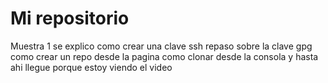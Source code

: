 # Mi repositorio
Muestra 1
se explico como crear una clave ssh
repaso sobre la clave gpg
como crear un repo desde la pagina
como clonar desde la consola
y hasta ahi llegue porque estoy viendo el video
